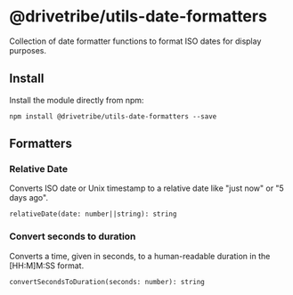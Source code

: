 # @drivetribe/utils-date-formatters

Collection of date formatter functions to format ISO dates for display purposes.

## Install

Install the module directly from npm:

```
npm install @drivetribe/utils-date-formatters --save
```

## Formatters

### Relative Date

Converts ISO date or Unix timestamp to a relative date like "just now" or "5 days ago".

`relativeDate(date: number||string): string`

### Convert seconds to duration

Converts a time, given in seconds, to a human-readable duration in the [HH:M]M:SS format.

`convertSecondsToDuration(seconds: number): string`
